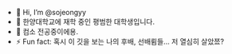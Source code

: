 - 👋 Hi, I’m @sojeongyy
- 👀 한양대학교에 재학 중인 평범한 대학생입니다.
- 🌱 컴소 전공중이에용.
- ⚡ Fun fact: 혹시 이 깃을 보는 나의 후배, 선배륌들... 저 열심히 살았쬬?

